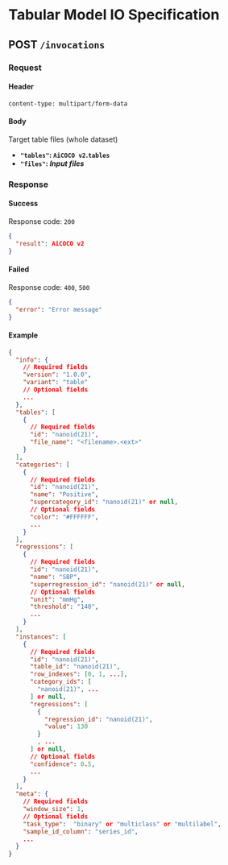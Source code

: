 # Tabular Model IO Specification

## POST `/invocations`

### Request

#### Header

```
content-type: multipart/form-data
```

#### Body

Target table files (whole dataset)

- **`"tables"`: `AiCOCO v2`.`tables`**
- **`"files"`: _Input files_**

### Response

#### Success

Response code: `200`

```json
{
  "result": AiCOCO v2
}
```

#### Failed

Response code: `400`, `500`

```json
{
  "error": "Error message"
}
```

#### Example

```json
{
  "info": {
    // Required fields
    "version": "1.0.0",
    "variant": "table"
    // Optional fields
    ...
  },
  "tables": [
    {
      // Required fields
      "id": "nanoid(21)",
      "file_name": "<filename>.<ext>"
    }
  ],
  "categories": [
    {
      // Required fields
      "id": "nanoid(21)",
      "name": "Positive",
      "supercategory_id": "nanoid(21)" or null,
      // Optional fields
      "color": "#FFFFFF",
      ...
    }
  ],
  "regressions": [
    {
      // Required fields
      "id": "nanoid(21)",
      "name": "SBP",
      "superregression_id": "nanoid(21)" or null,
      // Optional fields
      "unit": "mmHg",
      "threshold": "140",
      ...
    }
  ],
  "instances": [
    {
      // Required fields
      "id": "nanoid(21)",
      "table_id": "nanoid(21)",
      "row_indexes": [0, 1, ...],
      "category_ids": [
        "nanoid(21)", ...
      ] or null,
      "regressions": [
        {
          "regression_id": "nanoid(21)",
          "value": 130
        }
        , ...
      ] or null,
      // Optional fields
      "confidence": 0.5,
      ...
    }
  ],
  "meta": {
    // Required fields
    "window_size": 1,
    // Optional fields
    "task_type":  "binary" or "multiclass" or "multilabel",
    "sample_id_column": "series_id",
    ...
  }
}
```
